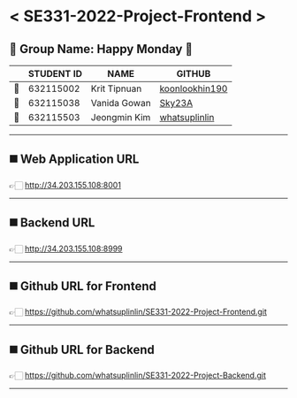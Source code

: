# < SE331-2022-Project-Frontend >

## 🌻 Group Name: Happy Monday 🌻

| | STUDENT ID | NAME | GITHUB |
| - | - | - | - |
| 🐻 | 632115002 | Krit Tipnuan | [koonlookhin190](https://github.com/koonlookhin190) |
| 🐰 | 632115038 | Vanida Gowan | [Sky23A](https://github.com/Sky23A) |
| 🐤 | 632115503 | Jeongmin Kim | [whatsuplinlin](https://github.com/whatsuplinlin) |

---

## ◼️ Web Application URL

👉🏻 http://34.203.155.108:8001

---

## ◼️ Backend URL

👉🏻 http://34.203.155.108:8999

---

## ◼️ Github URL for Frontend

👉🏻 https://github.com/whatsuplinlin/SE331-2022-Project-Frontend.git

---

## ◼️ Github URL for Backend

👉🏻 https://github.com/whatsuplinlin/SE331-2022-Project-Backend.git

---